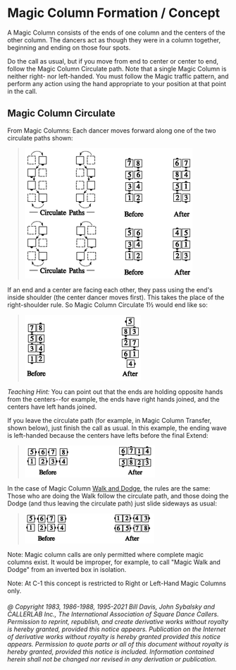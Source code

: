 
# Magic Column Formation / Concept

A Magic Column consists of the ends of one column and the
centers of the other column. The dancers act as though
they were in a column together, beginning and ending on
those four spots.

Do the call as usual, but if you move from end to center or
center to end, follow the Magic Column Circulate path.
Note that a single Magic Column is neither right- nor
left-handed. You must follow the Magic traffic pattern, and
perform any action using the hand appropriate to your
position at that point in the call.

## Magic Column Circulate

From Magic Columns: Each dancer moves forward along
one of the two circulate paths shown:

> 
> ![alt](magic_column_circulate_1.png)
> 

If an end and a center are facing each other, they pass
using the end's inside shoulder (the center dancer moves
first). This takes the place of the right-shoulder rule. So
Magic Column Circulate 1½ would end like so:

> 
> ![alt](magic_column_circulate_2.png)
> 

*Teaching Hint:* You can point out that the ends are
holding opposite hands from the centers--for example, the ends
have right hands joined, and the centers have left hands
joined.

If you leave the circulate path (for example, in Magic Column
Transfer, shown below), just finish the call as usual. In
this example, the ending wave is left-handed because the
centers have lefts before the final Extend:

> 
> ![alt](magic_column_circulate_3.png)
> 
 
In the case of Magic Column [Walk and Dodge](../ms/walk_and_dodge.md), the rules
are the same: Those who are doing the Walk follow the
circulate path, and those doing the Dodge (and thus
leaving the circulate path) just slide sideways as usual:

> 
> ![alt](magic_column_circulate_4.png)
> 

Note:
Magic column calls are only permitted where complete
magic columns exist. It would be improper, for example, to
call "Magic Walk and Dodge" from an inverted box in
isolation.

Note: At C-1 this concept is restricted to Right or Left-Hand Magic Columns only.

###### @ Copyright 1983, 1986-1988, 1995-2021 Bill Davis, John Sybalsky and CALLERLAB Inc., The International Association of Square Dance Callers. Permission to reprint, republish, and create derivative works without royalty is hereby granted, provided this notice appears. Publication on the Internet of derivative works without royalty is hereby granted provided this notice appears. Permission to quote parts or all of this document without royalty is hereby granted, provided this notice is included. Information contained herein shall not be changed nor revised in any derivation or publication.
